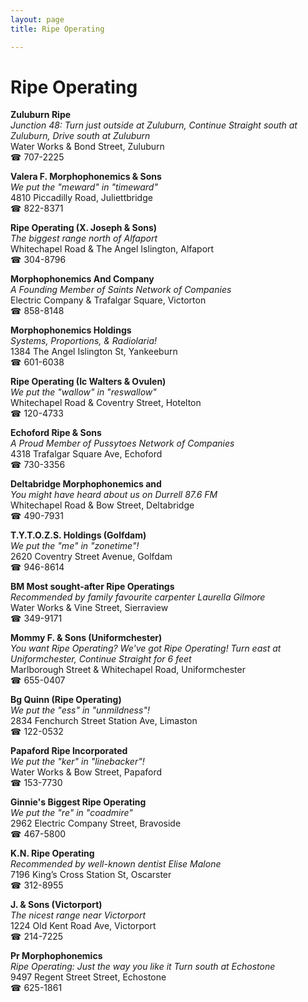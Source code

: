 ```yaml
---
layout: page 
title: Ripe Operating

---
```



# Ripe Operating


 **Zuluburn Ripe**  
_Junction 48: Turn just outside at Zuluburn, Continue Straight south at Zuluburn, Drive south at Zuluburn_  
Water Works & Bond Street, Zuluburn  
☎ 707-2225

**Valera F. Morphophonemics & Sons**  
_We put the "meward" in "timeward"_  
4810 Piccadilly Road, Juliettbridge  
☎ 822-8371

**Ripe Operating (X. Joseph & Sons)**  
_The biggest range north of Alfaport_  
Whitechapel Road & The Angel Islington, Alfaport  
☎ 304-8796

**Morphophonemics And Company**  
_A Founding Member of Saints Network of Companies_  
Electric Company & Trafalgar Square, Victorton  
☎ 858-8148

**Morphophonemics Holdings**  
_Systems, Proportions, & Radiolaria!_  
1384 The Angel Islington St, Yankeeburn  
☎ 601-6038

**Ripe Operating (Ic Walters & Ovulen)**  
_We put the "wallow" in "reswallow"_  
Whitechapel Road & Coventry Street, Hotelton  
☎ 120-4733

**Echoford Ripe & Sons**  
_A Proud Member of Pussytoes Network of Companies_  
4318 Trafalgar Square Ave, Echoford  
☎ 730-3356

**Deltabridge Morphophonemics and**  
_You might have heard about us on Durrell 87.6 FM_  
Whitechapel Road & Bow Street, Deltabridge  
☎ 490-7931

**T.Y.T.O.Z.S. Holdings (Golfdam)**  
_We put the "me" in "zonetime"!_  
2620 Coventry Street Avenue, Golfdam  
☎ 946-8614

**BM Most sought-after Ripe Operatings**  
_Recommended by family favourite carpenter Laurella Gilmore_  
Water Works & Vine Street, Sierraview  
☎ 349-9171

**Mommy F. & Sons (Uniformchester)**  
_You want Ripe Operating? We've got Ripe Operating! 
Turn east at Uniformchester, Continue Straight for 6 feet_  
Marlborough Street & Whitechapel Road, Uniformchester  
☎ 655-0407

**Bg Quinn (Ripe Operating)**  
_We put the "ess" in "unmildness"!_  
2834 Fenchurch Street Station Ave, Limaston  
☎ 122-0532

**Papaford Ripe Incorporated**  
_We put the "ker" in "linebacker"!_  
Water Works & Bow Street, Papaford  
☎ 153-7730

**Ginnie's Biggest Ripe Operating**  
_We put the "re" in "coadmire"_  
2962 Electric Company Street, Bravoside  
☎ 467-5800

**K.N. Ripe Operating**  
_Recommended by well-known dentist Elise Malone_  
7196 King’s Cross Station St, Oscarster  
☎ 312-8955

**J. & Sons (Victorport)**  
_The nicest range near Victorport_  
1224 Old Kent Road Ave, Victorport  
☎ 214-7225

**Pr Morphophonemics**  
_Ripe Operating: Just the way you like it 
Turn south at Echostone_  
9497 Regent Street Street, Echostone  
☎ 625-1861

